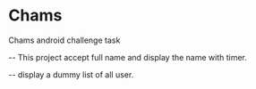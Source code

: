 # Chams
Chams android challenge task

-- This project accept full name and display the name with timer.

-- display a dummy list of all user.
